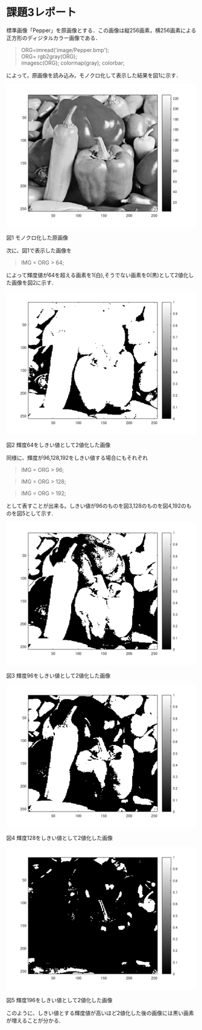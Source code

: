 # 課題3レポート

標準画像「Pepper」を原画像とする．この画像は縦256画素，横256画素による正方形のディジタルカラー画像である．

> ORG=imread('image/Pepper.bmp');  
> ORG= rgb2gray(ORG);  
> imagesc(ORG); colormap(gray); colorbar;

によって，原画像を読み込み，モノクロ化して表示した結果を図1に示す．

![モノクロ化した原画像](https://github.com/Shalter774/lecture_image_processing/blob/master/work03_res/0_mono.png)  

図1 モノクロ化した原画像

次に、図1で表示した画像を

> IMG = ORG > 64;

によって輝度値が64を超える画素を1(白),そうでない画素を0(黒)として2値化した画像を図2に示す.

![2値化画像(64)](https://github.com/Shalter774/lecture_image_processing/blob/master/work03_res/1_64.png)

図2 輝度64をしきい値として2値化した画像

同様に、輝度が96,128,192をしきい値する場合にもそれぞれ

> IMG = ORG > 96;

> IMG = ORG > 128;

> IMG = ORG > 192;

として表すことが出来る。しきい値が96のものを図3,128のものを図4,192のものを図5として示す.

![2値化画像(96)](https://github.com/Shalter774/lecture_image_processing/blob/master/work03_res/2_96.png)

図3 輝度96をしきい値として2値化した画像

![2値化画像(128)](https://github.com/Shalter774/lecture_image_processing/blob/master/work03_res/3_128.png)

図4 輝度128をしきい値として2値化した画像

![2値化画像(192)](https://github.com/Shalter774/lecture_image_processing/blob/master/work03_res/4_192.png)

図5 輝度196をしきい値として2値化した画像

このように、しきい値とする輝度値が高いほど2値化した後の画像には黒い画素が増えることが分かる.

